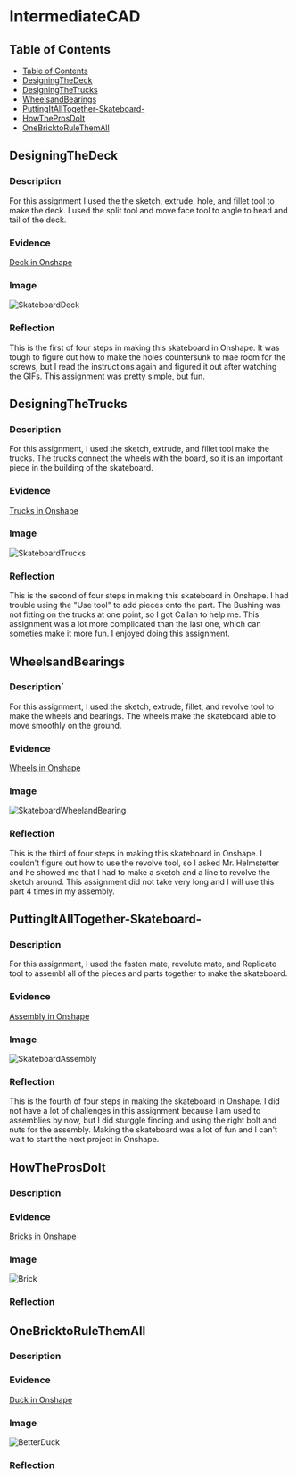 # IntermediateCAD


## Table of Contents
* [Table of Contents](#TableOfContents)
* [DesigningTheDeck](#DesigningTheDeck)
* [DesigningTheTrucks](#DesigningTheTrucks)
* [WheelsandBearings](#WheelsandBearings)
* [PuttingItAllTogether-Skateboard-](#PuttingItAllTogether-Skateboard-)
* [HowTheProsDoIt](#HowTheProsDoIt)
* [OneBricktoRuleThemAll](#OneBricktoRuleThemAll)


## DesigningTheDeck

### Description

For this assignment I used the the sketch, extrude, hole, and fillet tool to make the deck. I used the split tool and move face tool to angle to head and tail of the deck.

### Evidence

[Deck in Onshape](https://cvilleschools.onshape.com/documents/355afc777aa6abbd9c60a087/w/24ed3c5488771de1c00888d3/e/85ab9cb02bf9a5627bde7562)

### Image

![SkateboardDeck](https://user-images.githubusercontent.com/71349670/139080845-dc11aeac-4064-4fd1-817b-26b83f1e1eaa.jpg)

### Reflection

This is the first of four steps in making this skateboard in Onshape. It was tough to figure out how to make the holes countersunk to mae room for the screws, but I read the instructions again and figured it out after watching the GIFs. This assignment was pretty simple, but fun.



## DesigningTheTrucks

### Description

For this assignment, I used the sketch, extrude, and fillet tool make the trucks. The trucks connect the wheels with the board, so it is an important piece in the building of the skateboard.

### Evidence

[Trucks in Onshape](https://cvilleschools.onshape.com/documents/355afc777aa6abbd9c60a087/w/24ed3c5488771de1c00888d3/e/85ab9cb02bf9a5627bde7562)

### Image

![SkateboardTrucks](https://user-images.githubusercontent.com/71349670/139080902-96e30054-e72d-48df-a4a2-d70cc56698aa.jpg)

### Reflection

This is the second of four steps in making this skateboard in Onshape. I had trouble using the "Use tool" to add pieces onto the part. The Bushing was not fitting on the trucks at one point, so I got Callan to help me. This assignment was a lot more complicated than the last one, which can someties make it more fun. I enjoyed doing this assignment.



## WheelsandBearings

### Description`

For this assignment, I used the sketch, extrude, fillet, and revolve tool to make the wheels and bearings. The wheels make the skateboard able to move smoothly on the ground.

### Evidence

[Wheels in Onshape](https://cvilleschools.onshape.com/documents/355afc777aa6abbd9c60a087/w/24ed3c5488771de1c00888d3/e/9536a77f9b3edee28d927251)

### Image

![SkateboardWheelandBearing](https://user-images.githubusercontent.com/71349670/139081020-40e2eb04-5e21-4f60-92b2-3db8c13d1982.jpg)

### Reflection

This is the third of four steps in making this skateboard in Onshape. I couldn't figure out how to use the revolve tool, so I asked Mr. Helmstetter and he showed me that I had to make a sketch and a line to revolve the sketch around. This assignment did not take very long and I will use this part 4 times in my assembly.



## PuttingItAllTogether-Skateboard-

### Description

For this assignment, I used the fasten mate, revolute mate, and Replicate tool to assembl all of the pieces and parts together to make the skateboard.

### Evidence

[Assembly in Onshape](https://cvilleschools.onshape.com/documents/355afc777aa6abbd9c60a087/w/24ed3c5488771de1c00888d3/e/b004a1281839fcab5edcafbe)

### Image

![SkateboardAssembly](https://user-images.githubusercontent.com/71349670/139081081-661e1937-620b-4652-9503-a6f70f1ea1c1.jpg)

### Reflection

This is the fourth of four steps in making the skateboard in Onshape. I did not have a lot of challenges in this assignment because I am used to assemblies by now, but I did sturggle finding and using the right bolt and nuts for the assembly. Making the skateboard was a lot of fun and I can't wait to start the next project in Onshape.



## HowTheProsDoIt

### Description

### Evidence

[Bricks in Onshape](https://cvilleschools.onshape.com/documents/ee1a02a6dee65cde9dc8d7c6/w/3e28a5e00565684111a6958c/e/b846cdcacb39e9c916eff2c7)

### Image

![Brick](https://user-images.githubusercontent.com/71349670/139081137-37aad17b-1ba1-4cde-b26f-a3c38a355cb3.jpg)

### Reflection





## OneBricktoRuleThemAll

### Description

### Evidence

[Duck in Onshape](https://cvilleschools.onshape.com/documents/ee1a02a6dee65cde9dc8d7c6/w/3e28a5e00565684111a6958c/e/9d2f0819f9770584a06afd09)

### Image

![BetterDuck](https://user-images.githubusercontent.com/71349670/139081188-8026ff3b-8dc0-4fd7-b712-868f6d48e60d.jpg)

### Reflection
